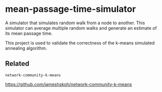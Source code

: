 # mean-passage-time-simulator
A simulator that simulates random walk from a node to another. This simulator can average multiple random walks and generate an estimate of its mean passage time.



This project is used to validate the correctness of the k-means simulated annealing algorithm.



## Related

`network-community-k-means`

https://github.com/jameshskoh/network-community-k-means

